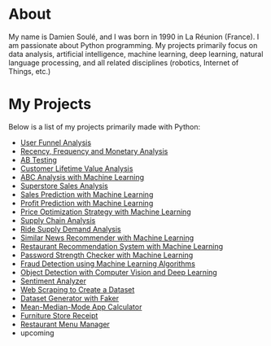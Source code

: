 # About

My name is Damien Soulé, and I was born in 1990 in La Réunion (France). I am passionate about Python programming. My projects primarily focus on data analysis, artificial intelligence, machine learning, deep learning, natural language processing, and all related disciplines (robotics, Internet of Things, etc.)

# My Projects

Below is a list of my projects primarily made with Python:

- [User Funnel Analysis](https://github.com/dspydev/python-projects/tree/main/user-funnel-analysis)
- [Recency, Frequency and Monetary Analysis](https://github.com/dspydev/python-projects/tree/main/recency-frequency-monetary-analysis)
- [AB Testing](https://github.com/dspydev/python-projects/tree/main/ab-testing)
- [Customer Lifetime Value Analysis](https://github.com/dspydev/python-projects/tree/main/customer-lifetime-value-analysis)
- [ABC Analysis with Machine Learning](https://github.com/dspydev/python-projects/tree/main/abc-analysis)
- [Superstore Sales Analysis](https://github.com/dspydev/python-projects/tree/main/superstore-sales-analysis)
- [Sales Prediction with Machine Learning](https://github.com/dspydev/python-projects/tree/main/sales-prediction/sales-prediction-with-linear-regression)
- [Profit Prediction with Machine Learning](https://github.com/dspydev/python-projects/tree/main/profit-prediction/profit-prediction-with-machine-learning)
- [Price Optimization Strategy with Machine Learning](https://github.com/dspydev/python-projects/tree/main/price-optimization-strategy)
- [Supply Chain Analysis](https://github.com/dspydev/python-projects/tree/main/supply-chain-analysis)
- [Ride Supply Demand Analysis](https://github.com/dspydev/python-projects/tree/main/ride-supply-demand-analysis)
- [Similar News Recommender with Machine Learning](https://github.com/dspydev/python-projects/tree/main/similar-news-recommender)
- [Restaurant Recommendation System with Machine Learning](https://github.com/dspydev/python-projects/tree/main/restaurant-recommendation-system)
- [Password Strength Checker with Machine Learning](https://github.com/dspydev/python-projects/tree/main/password-strength-checker)
- [Fraud Detection using Machine Learning Algorithms](https://github.com/dspydev/python-projects/tree/main/fraud-detection-using-machine-learning-algorithms)
- [Object Detection with Computer Vision and Deep Learning](https://github.com/dspydev/python-projects/tree/main/object-detection)
- [Sentiment Analyzer](https://github.com/dspydev/python-projects/tree/main/sentiment-analyzer)
- [Web Scraping to Create a Dataset](https://github.com/dspydev/python-projects/tree/main/web-scraping-to-create-a-dataset)
- [Dataset Generator with Faker](https://github.com/dspydev/python-projects/tree/main/dataset-generator-with-faker)
- [Mean-Median-Mode App Calculator](https://github.com/dspydev/python-projects/tree/main/mean-median-mode-app-calculator)
- [Furniture Store Receipt](https://github.com/dspydev/python-projects/tree/main/furniture-store-receipt)
- [Restaurant Menu Manager](https://github.com/dspydev/python-projects/tree/main/restaurant-menu-manager)
- upcoming
